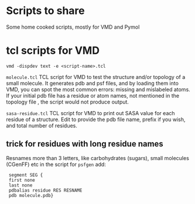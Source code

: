 # Scripts to share
Some home cooked scripts, mostly for VMD and Pymol

# tcl scripts for VMD
`vmd -dispdev text -e <script-name>.tcl`

`molecule.tcl` TCL script for VMD to test the structure and/or topology of a small molecule. It generates pdb and psf files, and by loading them into VMD, you can spot the most common errors: missing and mislabeled atoms. If your initial pdb file has a residue or atom names, not mentioned in the topology file , the script would not produce output.

`sasa-residue.tcl` TCL script for VMD to print out SASA value for each residue of a structure. Edit to provide the pdb file name, prefix if you wish, and total number of residues.

## trick for residues with long residue names
 Resnames more than 3 letters, like carbohydrates (sugars), small molecules (CGenFF) etc in the script for `psfgen` add:
```
 segment SEG {
 first none
 last none
 pdbalias residue RES RESNAME
 pdb molecule.pdb} 	
```
